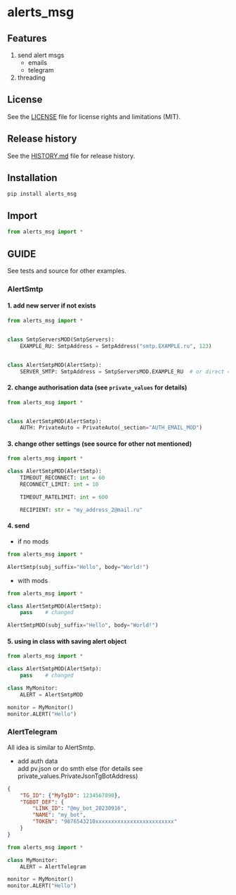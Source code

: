 # alerts_msg


## Features
1. send alert msgs
    * emails
    * telegram
2. threading


## License
See the [LICENSE](LICENSE) file for license rights and limitations (MIT).


## Release history
See the [HISTORY.md](HISTORY.md) file for release history.


## Installation
```commandline
pip install alerts_msg
```

## Import
```python
from alerts_msg import *
```


## GUIDE
See tests and source for other examples.

### AlertSmtp

#### 1. add new server if not exists

```python
from alerts_msg import *


class SmtpServersMOD(SmtpServers):
    EXAMPLE_RU: SmtpAddress = SmtpAddress("smtp.EXAMPLE.ru", 123)


class AlertSmtpMOD(AlertSmtp):
    SERVER_SMTP: SmtpAddress = SmtpServersMOD.EXAMPLE_RU  # or direct =SmtpAddress("smtp.EXAMPLE.ru", 123)
```

#### 2. change authorisation data (see `private_values` for details)
```python
from alerts_msg import *


class AlertSmtpMOD(AlertSmtp):
    AUTH: PrivateAuto = PrivateAuto(_section="AUTH_EMAIL_MOD")
```

#### 3. change other settings (see source for other not mentioned)
```python
from alerts_msg import *

class AlertSmtpMOD(AlertSmtp):
    TIMEOUT_RECONNECT: int = 60
    RECONNECT_LIMIT: int = 10

    TIMEOUT_RATELIMIT: int = 600

    RECIPIENT: str = "my_address_2@mail.ru"
```

#### 4. send
* if no mods
```python
from alerts_msg import *

AlertSmtp(subj_suffix="Hello", body="World!")
```

* with mods
```python
from alerts_msg import *

class AlertSmtpMOD(AlertSmtp):
    pass    # changed

AlertSmtpMOD(subj_suffix="Hello", body="World!")
```

#### 5. using in class with saving alert object
```python
from alerts_msg import *

class AlertSmtpMOD(AlertSmtp):
    pass    # changed

class MyMonitor:
    ALERT = AlertSmtpMOD

monitor = MyMonitor()
monitor.ALERT("Hello")
```

### AlertTelegram
All idea is similar to AlertSmtp.

* add auth data  
add pv.json or do smth else (for details see private_values.PrivateJsonTgBotAddress)
```json
{
    "TG_ID": {"MyTgID": 1234567890},
    "TGBOT_DEF": {
        "LINK_ID": "@my_bot_20230916",
        "NAME": "my_bot",
        "TOKEN": "9876543210xxxxxxxxxxxxxxxxxxxxxxxxx"
    }
}
```

```python
from alerts_msg import *

class MyMonitor:
    ALERT = AlertTelegram

monitor = MyMonitor()
monitor.ALERT("Hello")
```
